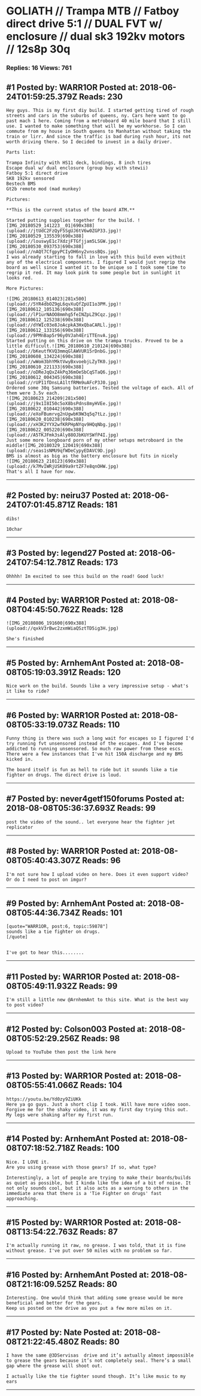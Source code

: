 # GOLIATH // Trampa MTB // Fatboy direct drive 5:1 // DUAL FVT w/ enclosure // dual sk3 192kv motors // 12s8p 30q

### Replies: 16 Views: 761

## \#1 Posted by: WARR1OR Posted at: 2018-06-24T01:59:25.379Z Reads: 230

```
Hey guys. This is my first diy build. I started getting tired of rough streets and cars in the suburbs of queens, ny. Cars here want to go past mach 1 here. Coming from a metroboard 40 mile board that I still use. I wanted to make something that will be my workhorse. So I can commute from my house in South queens to Manhattan without taking the train or lirr. And since the traffic is bad during rush hour, its not worth driving there. So I decided to invest in a daily driver.

Parts list:

Trampa Infinity with HS11 deck, bindings, 8 inch tires
Escape dual w/ dual enclosure (group buy with stewii)
Fatboy 5:1 direct drive
SK8 192kv sensored
Bestech BMS
Gt2b remote mod (mad munkey)

Pictures:

**This is the current status of the board ATM.**

Started putting supplies together for the build. ![IMG_20180529_141223__01|690x388](upload://jtUdC2FzQyF5SgUJ6tV6w0ZGP33.jpg)![IMG_20180529_135539|690x388](upload://louswyE1c7XdzjFTGfjjam5LSGW.jpg)![IMG_20180530_093753|690x388](upload://nAQt7CfgpyPCIyOH6ny2vnssBQs.jpg)
I was already starting to fall in love with this build even withoit any of the electrical components. I figured I would just regrip the board as well since I wanted it to be unique so I took some time to regrip it red. It may look pink to some people but in sunlight it looks red.

More Pictures:

![IMG_20180613_014023|281x500](upload://5YR4dbOZ9gL6qvXuQfZpUI1o3PM.jpg)![IMG_20180612_105136|690x388](upload://lP1urNAOO8mmhg5feINZpLZ9Cqz.jpg)![IMG_20180612_125238|690x388](upload://dYWIc03e8JoAcpkA3HxQbaCARLl.jpg)![IMG_20180612_133156|690x388](upload://9PMnBap5r96y0VJah4EriTTEnvA.jpg)
Started putting on this drive on the trampa trucks. Proved to be a little difficult.![IMG_20180610_210124|690x388](upload://bKeutfKVQ3mmqGlAWVUR15rDnbG.jpg)![IMG_20180608_134224|690x388](upload://wWom3bhYMktVwyBxvoebjLZyTK0.jpg)![IMG_20180610_221133|690x388](upload://oDReJqQxZ4kPq36mOeSbCqSTaQ6.jpg)![IMG_20180612_004345|690x388](upload://rUP11fDnsLA1ltfRMm9uAFcP3J0.jpg)
Ordered some 30q Samsung batteries. Tested the voltage of each. All of them were 3.5v each. 
![IMG_20180623_214209|281x500](upload://j9x1I8I50c5oX8bsPdns8myHVEe.jpg)![IMG_20180622_010442|690x388](upload://eXoFBumrvg2nUgwbK9W3q5q7tLz.jpg)![IMG_20180620_010238|690x388](upload://xH3K2YYX2wfKRPHpNYqv9HQqNbg.jpg)![IMG_20180622_005220|690x388]
(upload://A5TKJFmk3sAly88OJbKUYSWfP4I.jpg)
Just some more longboard porn of my other setups metroboard in the middle![IMG_20180329_120419|690x388](upload://seas1sNMU9qfWDeCypyEDAVC9D.jpg)
BMS is almost as big as the battery enclosure but fits in nicely
![IMG_20180623_210123|690x388](upload://k7MvIWRjUSK09a9rtZF7e8qnOHW.jpg)
That's all I have for now.
```

---
## \#2 Posted by: neiru37 Posted at: 2018-06-24T07:01:45.871Z Reads: 181

```
dibs!

10char
```

---
## \#3 Posted by: legend27 Posted at: 2018-06-24T07:54:12.781Z Reads: 173

```
Ohhhh! Im excited to see this build on the road! Good luck!
```

---
## \#4 Posted by: WARR1OR Posted at: 2018-08-08T04:45:50.762Z Reads: 128

```
![IMG_20180806_191600|690x388](upload://qxkV3rBwc2zxmWiaQSztTD5ig3H.jpg)

She's finished
```

---
## \#5 Posted by: ArnhemAnt Posted at: 2018-08-08T05:19:03.391Z Reads: 120

```
Nice work on the build. Sounds like a very impressive setup - what's it like to ride?
```

---
## \#6 Posted by: WARR1OR Posted at: 2018-08-08T05:33:19.073Z Reads: 110

```
Funny thing is there was such a long wait for escapes so I figured I'd try running fvt unsensored instead of the escapes. And I've become addicted to running unsensored. So much raw power from these escs. There were a few instances that I've hit 150A discharge and my BMS kicked in. 

The board itself is fun as hell to ride but it sounds like a tie fighter on drugs. The direct drive is loud.
```

---
## \#7 Posted by: never4getf150forums Posted at: 2018-08-08T05:36:37.693Z Reads: 99

```
post the video of the sound.. let everyone hear the fighter jet replicator
```

---
## \#8 Posted by: WARR1OR Posted at: 2018-08-08T05:40:43.307Z Reads: 96

```
I'm not sure how I upload video on here. Does it even support video? Or do I need to post on imgur?
```

---
## \#9 Posted by: ArnhemAnt Posted at: 2018-08-08T05:44:36.734Z Reads: 101

```
[quote="WARR1OR, post:6, topic:59878"]
sounds like a tie fighter on drugs.
[/quote]


I've got to hear this........
```

---
## \#11 Posted by: WARR1OR Posted at: 2018-08-08T05:49:11.932Z Reads: 99

```
I'm still a little new @ArnhemAnt to this site. What is the best way to post video?
```

---
## \#12 Posted by: Colson003 Posted at: 2018-08-08T05:52:29.256Z Reads: 98

```
Upload to YouTube then post the link here
```

---
## \#13 Posted by: WARR1OR Posted at: 2018-08-08T05:55:41.066Z Reads: 104

```
https://youtu.be/Yd0zy9ZiUKk
Here ya go guys. Just a short clip I took. Will have more video soon. Forgive me for the shaky video, it was my first day trying this out. My legs were shaking after my first run.
```

---
## \#14 Posted by: ArnhemAnt Posted at: 2018-08-08T07:18:52.718Z Reads: 100

```
Nice. I LOVE it.
Are you using grease with those gears? If so, what type?

Interestingly, a lot of people are trying to make their boards/builds as quiet as possible, but I kinda like the idea of a bit of noise. It not only sounds cool, but it also acts as a warning to others in the immediate area that there is a 'Tie Fighter on drugs' fast approaching.
```

---
## \#15 Posted by: WARR1OR Posted at: 2018-08-08T13:54:22.763Z Reads: 87

```
I'm actually running it raw, no grease. I was told, that it is fine without grease. I've put over 50 miles with no problem so far.
```

---
## \#16 Posted by: ArnhemAnt Posted at: 2018-08-08T21:16:09.525Z Reads: 80

```
Interesting. One would think that adding some grease would be more beneficial and better for the gears. 
Keep us posted on the drive as you put a few more miles on it.
```

---
## \#17 Posted by: Nate Posted at: 2018-08-08T21:22:45.480Z Reads: 80

```
I have the same @3DServisas  drive and it’s axtually almost impossible to grease the gears because it’s not completely seal. There’s a small gap where the grease will shoot out. 

I actually like the tie fighter sound though. It’s like music to my ears
```

---
